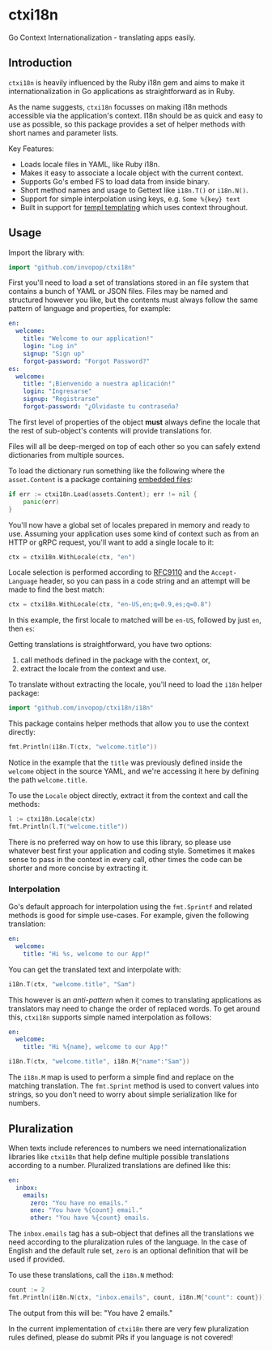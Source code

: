 # ctxi18n

Go Context Internationalization - translating apps easily.

## Introduction

`ctxi18n` is heavily influenced by the Ruby i18n gem and aims to make it internationalization in Go applications as straightforward as in Ruby.

As the name suggests, `ctxi18n` focusses on making i18n methods accessible via the application's context. I18n should be as quick and easy to use as possible, so this package provides a set of helper methods with short names and parameter lists.

Key Features:

- Loads locale files in YAML, like Ruby i18n.
- Makes it easy to associate a locale object with the current context.
- Supports Go's embed FS to load data from inside binary.
- Short method names and usage to Gettext like `i18n.T()` or `i18n.N()`.
- Support for simple interpolation using keys, e.g. `Some %{key} text`
- Built in support for [templ templating](https://templ.guide/) which uses context throughout.

## Usage

Import the library with:

```go
import "github.com/invopop/ctxi18n"
```

First you'll need to load a set of translations stored in an file system that contains a bunch of YAML or JSON files. Files may be named and structured however you like, but the contents must always follow the same pattern of language and properties, for example:

```yaml
en:
  welcome:
    title: "Welcome to our application!"
    login: "Log in"
    signup: "Sign up"
    forgot-password: "Forgot Password?"
es:
  welcome:
    title: "¡Bienvenido a nuestra aplicación!"
    login: "Ingresarse"
    signup: "Registrarse"
    forgot-password: "¿Olvidaste tu contraseña?
```

The first level of properties of the object **must** always define the locale that the rest of sub-object's contents will provide translations for.

Files will all be deep-merged on top of each other so you can safely extend dictionaries from multiple sources.

To load the dictionary run something like the following where the `asset.Content` is a package containing [embedded files](https://pkg.go.dev/embed):

```go
if err := ctxi18n.Load(assets.Content); err != nil {
    panic(err)
}
```

You'll now have a global set of locales prepared in memory and ready to use. Assuming your application uses some kind of context such as from an HTTP or gRPC request, you'll want to add a single locale to it:

```go
ctx = ctxi18n.WithLocale(ctx, "en")
```

Locale selection is performed according to [RFC9110](https://www.rfc-editor.org/rfc/rfc9110.html) and the `Accept-Language` header, so you can pass in a code string and an attempt will be made to find the best match:

```go
ctx = ctxi18n.WithLocale(ctx, "en-US,en;q=0.9,es;q=0.8")
```

In this example, the first locale to matched will be `en-US`, followed by just `en`, then `es`:

Getting translations is straightforward, you have two options:

1.  call methods defined in the package with the context, or,
2.  extract the locale from the context and use.

To translate without extracting the locale, you'll need to load the `i18n` helper package:

```go
import "github.com/invopop/ctxi18n/i18n"
```

This package contains helper methods that allow you to use the context directly:

```go
fmt.Println(i18n.T(ctx, "welcome.title"))
```

Notice in the example that the `title` was previously defined inside the `welcome` object in the source YAML, and we're accessing it here by defining the path `welcome.title`.

To use the `Locale` object directly, extract it from the context and call the methods:

```go
l := ctxi18n.Locale(ctx)
fmt.Println(l.T("welcome.title"))
```

There is no preferred way on how to use this library, so please use whatever best first your application and coding style. Sometimes it makes sense to pass in the context in every call, other times the code can be shorter and more concise by extracting it.

### Interpolation

Go's default approach for interpolation using the `fmt.Sprintf` and related methods is good for simple use-cases. For example, given the following translation:

```yaml
en:
  welcome:
    title: "Hi %s, welcome to our App!"
```

You can get the translated text and interpolate with:

```go
i18n.T(ctx, "welcome.title", "Sam")
```

This however is an _anti-pattern_ when it comes to translating applications as translators may need to change the order of replaced words. To get around this, `ctxi18n` supports simple named interpolation as follows:

```yaml
en:
  welcome:
    title: "Hi %{name}, welcome to our App!"
```

```go
i18n.T(ctx, "welcome.title", i18n.M{"name":"Sam"})
```

The `i18n.M` map is used to perform a simple find and replace on the matching translation. The `fmt.Sprint` method is used to convert values into strings, so you don't need to worry about simple serialization like for numbers.

## Pluralization

When texts include references to numbers we need internationalization libraries like `ctxi18n` that help define multiple possible translations according to a number. Pluralized translations are defined like this:

```yaml
en:
  inbox:
    emails:
      zero: "You have no emails."
      one: "You have %{count} email."
      other: "You have %{count} emails.
```

The `inbox.emails` tag has a sub-object that defines all the translations we need according to the pluralization rules of the language. In the case of English and the default rule set, `zero` is an optional definition that will be used if provided.

To use these translations, call the `i18n.N` method:

```go
count := 2
fmt.Println(i18n.N(ctx, "inbox.emails", count, i18n.M{"count": count}))
```

The output from this will be: "You have 2 emails."

In the current implementation of `ctxi18n` there are very few pluralization rules defined, please do submit PRs if you language is not covered!
